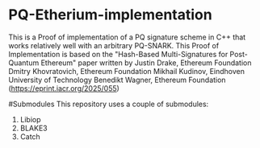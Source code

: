 # PQ-Etherium-implementation

This is a Proof of implementation of a PQ signature scheme in C++ that works relatively well with an arbitrary PQ-SNARK. 
This Proof of Implementation is based on the 
"Hash-Based Multi-Signatures for Post-Quantum Ethereum" paper written by Justin Drake, Ethereum Foundation
Dmitry Khovratovich, Ethereum Foundation
Mikhail Kudinov, Eindhoven University of Technology
Benedikt Wagner, Ethereum Foundation 
(https://eprint.iacr.org/2025/055)

#Submodules
This repository uses a couple of submodules:
1. Libiop
2. BLAKE3
3. Catch


